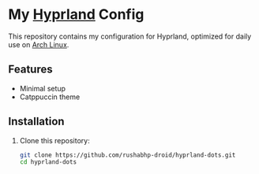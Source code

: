 # My [Hyprland](https://github.com/hyprwm/Hyprland) Config

This repository contains my configuration for Hyprland, optimized for daily use on [Arch Linux](https://www.archlinux.org).

## Features
* Minimal setup
* Catppuccin theme

## Installation
1. Clone this repository:
   ```bash
   git clone https://github.com/rushabhp-droid/hyprland-dots.git
   cd hyprland-dots
